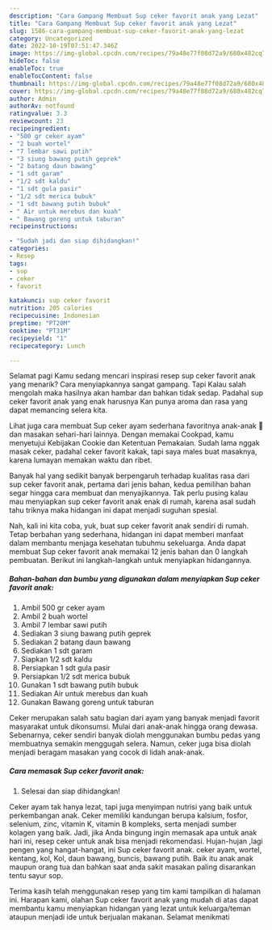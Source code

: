 ```yaml
---
description: "Cara Gampang Membuat Sup ceker favorit anak yang Lezat"
title: "Cara Gampang Membuat Sup ceker favorit anak yang Lezat"
slug: 1586-cara-gampang-membuat-sup-ceker-favorit-anak-yang-lezat
category: Uncategorized
date: 2022-10-19T07:51:47.346Z
image: https://img-global.cpcdn.com/recipes/79a48e77f08d72a9/680x482cq70/sup-ceker-favorit-anak-foto-resep-utama.jpg
hideToc: false
enableToc: true
enableTocContent: false
thumbnail: https://img-global.cpcdn.com/recipes/79a48e77f08d72a9/680x482cq70/sup-ceker-favorit-anak-foto-resep-utama.jpg
cover: https://img-global.cpcdn.com/recipes/79a48e77f08d72a9/680x482cq70/sup-ceker-favorit-anak-foto-resep-utama.jpg
author: Admin
authorAv: notfound
ratingvalue: 3.3
reviewcount: 23
recipeingredient:
- "500 gr ceker ayam"
- "2 buah wortel"
- "7 lembar sawi putih"
- "3 siung bawang putih geprek"
- "2 batang daun bawang"
- "1 sdt garam"
- "1/2 sdt kaldu"
- "1 sdt gula pasir"
- "1/2 sdt merica bubuk"
- "1 sdt bawang putih bubuk"
- " Air untuk merebus dan kuah"
- " Bawang goreng untuk taburan"
recipeinstructions:

- "Sudah jadi dan siap dihidangkan!"
categories:
- Resep
tags:
- sup
- ceker
- favorit

katakunci: sup ceker favorit 
nutrition: 205 calories
recipecuisine: Indonesian
preptime: "PT20M"
cooktime: "PT31M"
recipeyield: "1"
recipecategory: Lunch

---
```



Selamat pagi Kamu sedang mencari inspirasi resep sup ceker favorit anak yang menarik? Cara menyiapkannya sangat gampang. Tapi Kalau salah mengolah maka hasilnya akan hambar dan bahkan tidak sedap. Padahal sup ceker favorit anak yang enak harusnya Kan punya aroma dan rasa yang dapat memancing selera kita.


Lihat juga cara membuat Sup ceker ayam sederhana favoritnya anak-anak 🤗 dan masakan sehari-hari lainnya. Dengan memakai Cookpad, kamu menyetujui Kebijakan Cookie dan Ketentuan Pemakaian. Sudah lama nggak masak ceker, padahal ceker favorit kakak, tapi saya males buat masaknya, karena lumayan memakan waktu dan ribet.

Banyak hal yang sedikit banyak berpengaruh terhadap kualitas rasa dari sup ceker favorit anak, pertama dari jenis bahan, kedua pemilihan bahan segar hingga cara membuat dan menyajikannya. Tak perlu pusing kalau mau menyiapkan sup ceker favorit anak enak di rumah, karena asal sudah tahu triknya maka hidangan ini dapat menjadi suguhan spesial.


Nah, kali ini kita coba, yuk, buat sup ceker favorit anak sendiri di rumah. Tetap berbahan yang sederhana, hidangan ini dapat memberi manfaat dalam membantu menjaga kesehatan tubuhmu sekeluarga. Anda dapat membuat Sup ceker favorit anak memakai 12 jenis bahan dan 0 langkah pembuatan. Berikut ini langkah-langkah untuk menyiapkan hidangannya.

<!--inarticleads1-->

##### Bahan-bahan dan bumbu yang digunakan dalam menyiapkan Sup ceker favorit anak:

1. Ambil 500 gr ceker ayam
1. Ambil 2 buah wortel
1. Ambil 7 lembar sawi putih
1. Sediakan 3 siung bawang putih geprek
1. Sediakan 2 batang daun bawang
1. Sediakan 1 sdt garam
1. Siapkan 1/2 sdt kaldu
1. Persiapkan 1 sdt gula pasir
1. Persiapkan 1/2 sdt merica bubuk
1. Gunakan 1 sdt bawang putih bubuk
1. Sediakan  Air untuk merebus dan kuah
1. Gunakan  Bawang goreng untuk taburan


Ceker merupakan salah satu bagian dari ayam yang banyak menjadi favorit masyarakat untuk dikonsumsi. Mulai dari anak-anak hingga orang dewasa. Sebenarnya, ceker sendiri banyak diolah menggunakan bumbu pedas yang membuatnya semakin menggugah selera. Namun, ceker juga bisa diolah menjadi beragam masakan yang cocok di lidah anak-anak. 

<!--inarticleads2-->

##### Cara memasak Sup ceker favorit anak:


1. Selesai dan siap dihidangkan!

Ceker ayam tak hanya lezat, tapi juga menyimpan nutrisi yang baik untuk perkembangan anak. Ceker memiliki kandungan berupa kalsium, fosfor, selenium, zinc, vitamin K, vitamin B kompleks, serta menjadi sumber kolagen yang baik. Jadi, jika Anda bingung ingin memasak apa untuk anak hari ini, resep ceker untuk anak bisa menjadi rekomendasi. Hujan-hujan ,lagi pengen yang hangat-hangat, ini Sup ceker favorit anak. ceker ayam, wortel, kentang, kol, Kol, daun bawang, buncis, bawang putih. Baik itu anak anak maupun orang tua dan bahkan saat anda sakit masakan paling disarankan tentu sayur sop. 

Terima kasih telah menggunakan resep yang tim kami tampilkan di halaman ini. Harapan kami, olahan Sup ceker favorit anak yang mudah di atas dapat membantu kamu menyiapkan hidangan yang lezat untuk keluarga/teman ataupun menjadi ide untuk berjualan makanan. Selamat menikmati
